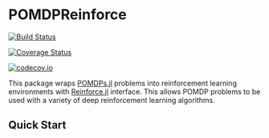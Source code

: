 # POMDPReinforce

[![Build Status](https://travis-ci.org/etotheipluspi/POMDPReinforce.jl.svg?branch=master)](https://travis-ci.org/etotheipluspi/POMDPReinforce.jl)

[![Coverage Status](https://coveralls.io/repos/etotheipluspi/POMDPReinforce.jl/badge.svg?branch=master&service=github)](https://coveralls.io/github/etotheipluspi/POMDPReinforce.jl?branch=master)

[![codecov.io](http://codecov.io/github/etotheipluspi/POMDPReinforce.jl/coverage.svg?branch=master)](http://codecov.io/github/etotheipluspi/POMDPReinforce.jl?branch=master)

This package wraps [POMDPs.jl](https://github.com/JuliaPOMDP/POMDPs.jl) problems into reinforcement learning environments with [Reinforce.jl](https://github.com/JuliaML/Reinforce.jl) interface. 
This allows POMDP problems to be used with a variety of deep reinforcement learning algorithms. 

## Quick Start



